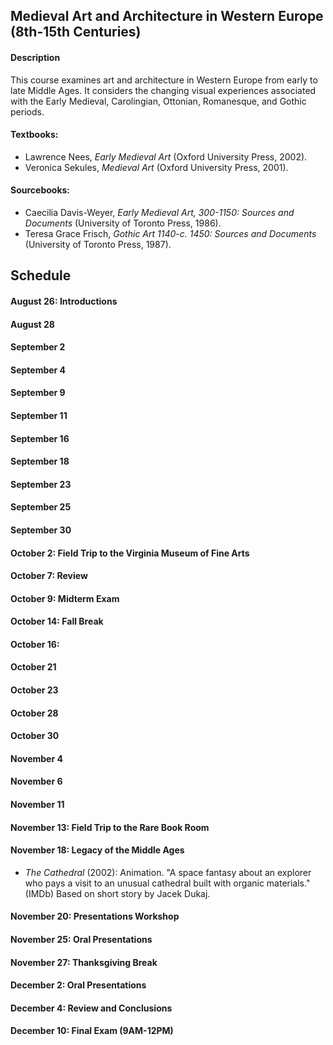 ## Medieval Art and Architecture in Western Europe (8th-15th Centuries)

#### Description
This course examines art and architecture in Western Europe from early to late Middle Ages. It considers the changing visual experiences associated with the Early Medieval, Carolingian, Ottonian, Romanesque, and Gothic periods.

#### Textbooks:
* Lawrence Nees, _Early Medieval Art_ (Oxford University Press, 2002).
* Veronica Sekules, _Medieval Art_ (Oxford University Press, 2001).
#### Sourcebooks:
* Caecilia Davis-Weyer, _Early Medieval Art, 300-1150: Sources and Documents_ (University of Toronto Press, 1986).
* Teresa Grace Frisch, _Gothic Art 1140-c. 1450: Sources and Documents_ (University of Toronto Press, 1987).

## Schedule
#### August 26: Introductions
#### August 28
#### September 2
#### September 4
#### September 9
#### September 11
#### September 16
#### September 18
#### September 23
#### September 25
#### September 30
#### October 2: Field Trip to the Virginia Museum of Fine Arts
#### October 7: Review
#### October 9: Midterm Exam
#### October 14: Fall Break
#### October 16:
#### October 21
#### October 23
#### October 28
#### October 30
#### November 4
#### November 6
#### November 11
#### November 13: Field Trip to the Rare Book Room
#### November 18: Legacy of the Middle Ages
* _The Cathedral_ (2002): Animation. "A space fantasy about an explorer who pays a visit to an unusual cathedral built with organic materials." (IMDb) Based on short story by Jacek Dukaj.

#### November 20: Presentations Workshop
#### November 25: Oral Presentations
#### November 27: Thanksgiving Break
#### December 2: Oral Presentations
#### December 4: Review and Conclusions
#### December 10: Final Exam (9AM-12PM)
